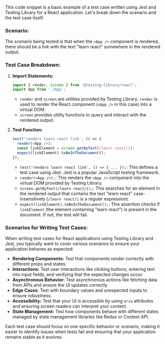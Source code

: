 This code snippet is a basic example of a test case written using Jest and Testing Library for a React application. Let's break down the scenario and the test case itself:

### Scenario:
The scenario being tested is that when the `<App />` component is rendered, there should be a link with the text "learn react" somewhere in the rendered output.

### Test Case Breakdown:

1. **Import Statements:**
   ```javascript
   import { render, screen } from '@testing-library/react';
   import App from './App';
   ```
   - `render` and `screen` are utilities provided by Testing Library. `render` is used to render the React component (`<App />` in this case) into a virtual DOM.
   - `screen` provides utility functions to query and interact with the rendered output.

2. **Test Function:**
   ```javascript
   test('renders learn react link', () => {
     render(<App />);
     const linkElement = screen.getByText(/learn react/i);
     expect(linkElement).toBeInTheDocument();
   });
   ```
   - `test('renders learn react link', () => { ... });`: This defines a test case using Jest. Jest is a popular JavaScript testing framework.
   - `render(<App />);`: This renders the `<App />` component into the virtual DOM provided by Testing Library.
   - `screen.getByText(/learn react/i);`: This searches for an element in the rendered output that contains the text "learn react" case-insensitively (`/learn react/i` is a regular expression).
   - `expect(linkElement).toBeInTheDocument();`: This assertion checks if `linkElement` (the element containing "learn react") is present in the document. If not, the test will fail.

### Scenarios for Writing Test Cases:
When writing test cases for React applications using Testing Library and Jest, you typically want to cover various scenarios to ensure your application behaves as expected:

- **Rendering Components:** Test that components render correctly with different props and states.
- **Interactions:** Test user interactions like clicking buttons, entering text into input fields, and verifying that the expected changes occur.
- **Asynchronous Behavior:** Test asynchronous actions like fetching data from APIs and ensure the UI updates correctly.
- **Edge Cases:** Test with boundary values and unexpected inputs to ensure robustness.
- **Accessibility:** Test that your UI is accessible by using `aria` attributes and ensuring screen readers can interpret your content.
- **State Management:** Test how components behave with different states managed by state management libraries like Redux or Context API.

Each test case should focus on one specific behavior or scenario, making it easier to identify issues when tests fail and ensuring that your application remains stable as it evolves.